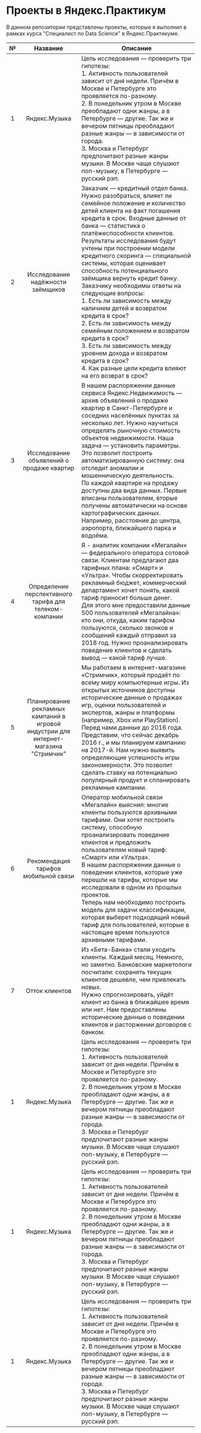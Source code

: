 # Проекты в Яндекс.Практикум
В данном репозитории представлены проекты, которые я выполнил в рамках курса "Специалист по Data Science" в Яндекс.Практикуме.

| № | Название | Описание |
| :---: | :---: | --- |
| 1 | Яндекс.Музыка | Цель исследования — проверить три гипотезы: <br /> 1. Активность пользователей зависит от дня недели. Причём в Москве и Петербурге это проявляется по-разному. <br /> 2. В понедельник утром в Москве преобладают одни жанры, а в Петербурге — другие. Так же и вечером пятницы преобладают разные жанры — в зависимости от города. <br /> 3. Москва и Петербург предпочитают разные жанры музыки. В Москве чаще слушают поп-музыку, в Петербурге — русский рэп.  |
| 2 | Исследование надёжности заёмщиков | Заказчик — кредитный отдел банка. Нужно разобраться, влияет ли семейное положение и количество детей клиента на факт погашения кредита в срок. Входные данные от банка — статистика о платёжеспособности клиентов. <br /> Результаты исследования будут учтены при построении модели кредитного скоринга — специальной системы, которая оценивает способность потенциального заёмщика вернуть кредит банку. <br /> Заказчику необходимы ответы на следующие вопросы: <br /> 1. Есть ли зависимость между наличием детей и возвратом кредита в срок? <br />2. Есть ли зависимость между семейным положением и возвратом кредита в срок? <br /> 3. Есть ли зависимость между уровнем дохода и возвратом кредита в срок? <br /> 4. Как разные цели кредита влияют на его возврат в срок?  |
| 3 | Исследование объявлений о продаже квартир | В нашем распоряжении данные сервиса Яндекс.Недвижимость — архив объявлений о продаже квартир в Санкт-Петербурге и соседних населённых пунктах за несколько лет. Нужно научиться определять рыночную стоимость объектов недвижимости. Наша задача — установить параметры. Это позволит построить автоматизированную систему: она отследит аномалии и мошенническую деятельность. <br /> По каждой квартире на продажу доступны два вида данных. Первые вписаны пользователем, вторые получены автоматически на основе картографических данных. Например, расстояние до центра, аэропорта, ближайшего парка и водоёма.  |
| 4 | Определение перспективного тарифа для телеком-компании | Я - аналитик компании «Мегалайн» — федерального оператора сотовой связи. Клиентам предлагают два тарифных плана: «Смарт» и «Ультра». Чтобы скорректировать рекламный бюджет, коммерческий департамент хочет понять, какой тариф приносит больше денег. <br /> Для этого мне предоставили данные 500 пользователей «Мегалайна»: кто они, откуда, каким тарифом пользуются, сколько звонков и сообщений каждый отправил за 2018 год. Нужно проанализировать поведение клиентов и сделать вывод — какой тариф лучше.  |
| 5 | Планирование рекламных кампаний в игровой индустрии для интернет-магазина "Стримчик" | Мы работаем в интернет-магазине «Стримчик», который продаёт по всему миру компьютерные игры. Из открытых источников доступны исторические данные о продажах игр, оценки пользователей и экспертов, жанры и платформы (например, Xbox или PlayStation). Перед нами данные до 2016 года. Представим, что сейчас декабрь 2016 г., и мы планируем кампанию на 2017-й. Нам нужно выявить определяющие успешность игры закономерности. Это позволит сделать ставку на потенциально популярный продукт и спланировать рекламные кампании.  |
| 6 | Рекомендация тарифов мобильной связи | Оператор мобильной связи «Мегалайн» выяснил: многие клиенты пользуются архивными тарифами. Они хотят построить систему, способную проанализировать поведение клиентов и предложить пользователям новый тариф: «Смарт» или «Ультра». <br /> В нашем распоряжении данные о поведении клиентов, которые уже перешли на тарифы, которые мы исследовали в одном из прошлых проектов. <br /> Теперь нам необходимо построить модель для задачи классификации, которая выберет подходящий новый тариф для пользователей, которые в настоящее время пользуются архивными тарифами.  |
| 7 | Отток клиентов | Из «Бета-Банка» стали уходить клиенты. Каждый месяц. Немного, но заметно. Банковские маркетологи посчитали: сохранять текущих клиентов дешевле, чем привлекать новых. <br /> Нужно спрогнозировать, уйдёт клиент из банка в ближайшее время или нет. Нам предоставлены исторические данные о поведении клиентов и расторжении договоров с банком.  |
| 1 | Яндекс.Музыка | Цель исследования — проверить три гипотезы: <br /> 1. Активность пользователей зависит от дня недели. Причём в Москве и Петербурге это проявляется по-разному.<br />2. В понедельник утром в Москве преобладают одни жанры, а в Петербурге — другие. Так же и вечером пятницы преобладают разные жанры — в зависимости от города.<br />3. Москва и Петербург предпочитают разные жанры музыки. В Москве чаще слушают поп-музыку, в Петербурге — русский рэп.  |
| 1 | Яндекс.Музыка | Цель исследования — проверить три гипотезы: <br /> 1. Активность пользователей зависит от дня недели. Причём в Москве и Петербурге это проявляется по-разному.<br />2. В понедельник утром в Москве преобладают одни жанры, а в Петербурге — другие. Так же и вечером пятницы преобладают разные жанры — в зависимости от города.<br />3. Москва и Петербург предпочитают разные жанры музыки. В Москве чаще слушают поп-музыку, в Петербурге — русский рэп.  |
| 1 | Яндекс.Музыка | Цель исследования — проверить три гипотезы: <br /> 1. Активность пользователей зависит от дня недели. Причём в Москве и Петербурге это проявляется по-разному.<br />2. В понедельник утром в Москве преобладают одни жанры, а в Петербурге — другие. Так же и вечером пятницы преобладают разные жанры — в зависимости от города.<br />3. Москва и Петербург предпочитают разные жанры музыки. В Москве чаще слушают поп-музыку, в Петербурге — русский рэп.  |
